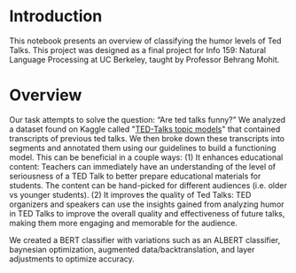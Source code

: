 # Introduction
This notebook presents an overview of classifying the humor levels of Ted Talks. This project was designed as a final project for Info 159: Natural Language Processing at UC Berkeley, taught by Professor Behrang Mohit.
# Overview
Our task attempts to solve the question: “Are ted talks funny?” We analyzed a dataset found on Kaggle called "[TED-Talks topic models](https://www.kaggle.com/code/adelsondias/ted-talks-topic-models/input?select=transcripts.csv)" that contained transcripts of previous ted talks. We then broke down these transcripts into segments and annotated them using our guidelines to build a functioning model. This can be beneficial in a couple ways:
(1) It enhances educational content: Teachers can immediately have an understanding of the level of seriousness of a TED Talk to better prepare educational materials for students. The content can be hand-picked for different audiences (i.e. older vs younger students).
(2) It improves the quality of Ted Talks: TED organizers and speakers can use the insights gained from analyzing humor in TED Talks to improve the overall quality and effectiveness of future talks, making them more engaging and memorable for the audience.

We created a BERT classifier with variations such as an ALBERT classifier, baynesian optimization, augmented data/backtranslation, and layer adjustments to optimize accuracy.

